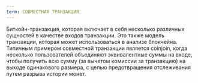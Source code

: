 ```yaml
---
term: СОВМЕСТНАЯ ТРАНЗАКЦИЯ
---
```


Биткойн-транзакция, которая включает в себя несколько различных сущностей в качестве входов транзакции. Это также модель транзакции, которая может использоваться в анализе блокчейна. Типичным примером совместной транзакции является coinjoin, когда несколько пользователей объединяют эквивалентные суммы на входе, чтобы получить всю сумму (за вычетом комиссии за транзакцию) на выходе одинакового размера, с целью предотвращения отслеживания путем разрыва истории монет.